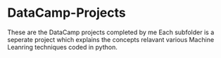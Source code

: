 # DataCamp-Projects
These are the DataCamp projects completed by me
Each subfolder is a seperate project which explains the concepts relavant various Machine Leanring techniques coded in python.
